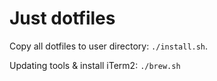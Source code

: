 # Just dotfiles

Copy all dotfiles to user directory: `./install.sh`.

Updating tools & install iTerm2: `./brew.sh`

